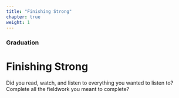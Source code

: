 ```yaml
---
title: "Finishing Strong"
chapter: true
weight: 1
---
```


### Graduation

# Finishing Strong

Did you read, watch, and listen to everything you wanted to listen to? Complete all the fieldwork you meant to complete?
